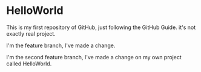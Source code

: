 # HelloWorld
This is my first repository of GitHub, just following the GitHub Guide. it's not exactly real project.

I'm the feature branch, I've made a change. 


I'm the second feature branch, I've made a change on my own project called HelloWorld.
